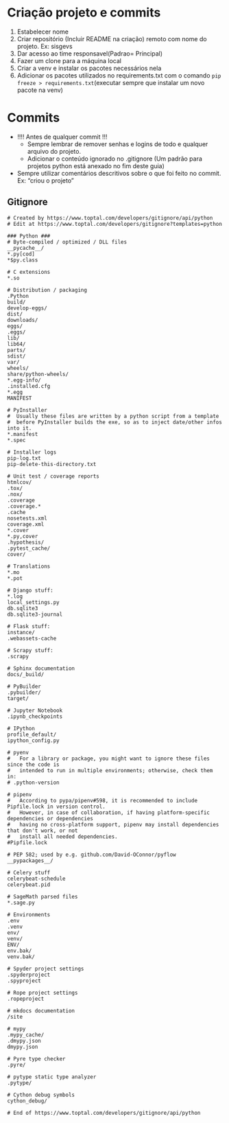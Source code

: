 # Criação projeto e commits

1. Estabelecer nome
2. Criar repositório (Incluir README na criação) remoto com nome do projeto. Ex: sisgevs
3. Dar acesso ao time responsavel(Padrao= Principal)
4. Fazer um clone para a máquina local
5. Criar a venv e instalar os pacotes necessários nela
6. Adicionar os pacotes utilizados no requirements.txt com o comando `pip freeze > requirements.txt`(executar sempre que instalar um novo pacote na venv)

# Commits
- !!!! Antes de qualquer commit !!!
  - Sempre lembrar de remover senhas e logins de todo e qualquer arquivo do projeto.
  - Adicionar o conteúdo ignorado no .gitignore (Um padrão para projetos python está anexado no fim deste guia)
- Sempre utilizar comentários descritivos sobre o que foi feito no commit. Ex: “criou o projeto”

## Gitignore

```
# Created by https://www.toptal.com/developers/gitignore/api/python
# Edit at https://www.toptal.com/developers/gitignore?templates=python

### Python ###
# Byte-compiled / optimized / DLL files
__pycache__/
*.py[cod]
*$py.class

# C extensions
*.so

# Distribution / packaging
.Python
build/
develop-eggs/
dist/
downloads/
eggs/
.eggs/
lib/
lib64/
parts/
sdist/
var/
wheels/
share/python-wheels/
*.egg-info/
.installed.cfg
*.egg
MANIFEST

# PyInstaller
#  Usually these files are written by a python script from a template
#  before PyInstaller builds the exe, so as to inject date/other infos into it.
*.manifest
*.spec

# Installer logs
pip-log.txt
pip-delete-this-directory.txt

# Unit test / coverage reports
htmlcov/
.tox/
.nox/
.coverage
.coverage.*
.cache
nosetests.xml
coverage.xml
*.cover
*.py,cover
.hypothesis/
.pytest_cache/
cover/

# Translations
*.mo
*.pot

# Django stuff:
*.log
local_settings.py
db.sqlite3
db.sqlite3-journal

# Flask stuff:
instance/
.webassets-cache

# Scrapy stuff:
.scrapy

# Sphinx documentation
docs/_build/

# PyBuilder
.pybuilder/
target/

# Jupyter Notebook
.ipynb_checkpoints

# IPython
profile_default/
ipython_config.py

# pyenv
#   For a library or package, you might want to ignore these files since the code is
#   intended to run in multiple environments; otherwise, check them in:
# .python-version

# pipenv
#   According to pypa/pipenv#598, it is recommended to include Pipfile.lock in version control.
#   However, in case of collaboration, if having platform-specific dependencies or dependencies
#   having no cross-platform support, pipenv may install dependencies that don't work, or not
#   install all needed dependencies.
#Pipfile.lock

# PEP 582; used by e.g. github.com/David-OConnor/pyflow
__pypackages__/

# Celery stuff
celerybeat-schedule
celerybeat.pid

# SageMath parsed files
*.sage.py

# Environments
.env
.venv
env/
venv/
ENV/
env.bak/
venv.bak/

# Spyder project settings
.spyderproject
.spyproject

# Rope project settings
.ropeproject

# mkdocs documentation
/site

# mypy
.mypy_cache/
.dmypy.json
dmypy.json

# Pyre type checker
.pyre/

# pytype static type analyzer
.pytype/

# Cython debug symbols
cython_debug/

# End of https://www.toptal.com/developers/gitignore/api/python
```
